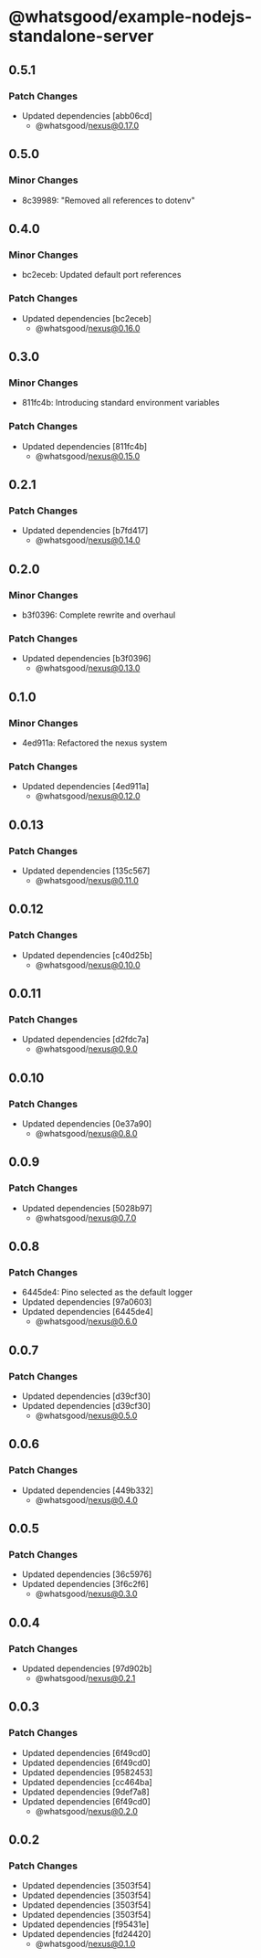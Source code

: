 # @whatsgood/example-nodejs-standalone-server

## 0.5.1

### Patch Changes

- Updated dependencies [abb06cd]
  - @whatsgood/nexus@0.17.0

## 0.5.0

### Minor Changes

- 8c39989: "Removed all references to dotenv"

## 0.4.0

### Minor Changes

- bc2eceb: Updated default port references

### Patch Changes

- Updated dependencies [bc2eceb]
  - @whatsgood/nexus@0.16.0

## 0.3.0

### Minor Changes

- 811fc4b: Introducing standard environment variables

### Patch Changes

- Updated dependencies [811fc4b]
  - @whatsgood/nexus@0.15.0

## 0.2.1

### Patch Changes

- Updated dependencies [b7fd417]
  - @whatsgood/nexus@0.14.0

## 0.2.0

### Minor Changes

- b3f0396: Complete rewrite and overhaul

### Patch Changes

- Updated dependencies [b3f0396]
  - @whatsgood/nexus@0.13.0

## 0.1.0

### Minor Changes

- 4ed911a: Refactored the nexus system

### Patch Changes

- Updated dependencies [4ed911a]
  - @whatsgood/nexus@0.12.0

## 0.0.13

### Patch Changes

- Updated dependencies [135c567]
  - @whatsgood/nexus@0.11.0

## 0.0.12

### Patch Changes

- Updated dependencies [c40d25b]
  - @whatsgood/nexus@0.10.0

## 0.0.11

### Patch Changes

- Updated dependencies [d2fdc7a]
  - @whatsgood/nexus@0.9.0

## 0.0.10

### Patch Changes

- Updated dependencies [0e37a90]
  - @whatsgood/nexus@0.8.0

## 0.0.9

### Patch Changes

- Updated dependencies [5028b97]
  - @whatsgood/nexus@0.7.0

## 0.0.8

### Patch Changes

- 6445de4: Pino selected as the default logger
- Updated dependencies [97a0603]
- Updated dependencies [6445de4]
  - @whatsgood/nexus@0.6.0

## 0.0.7

### Patch Changes

- Updated dependencies [d39cf30]
- Updated dependencies [d39cf30]
  - @whatsgood/nexus@0.5.0

## 0.0.6

### Patch Changes

- Updated dependencies [449b332]
  - @whatsgood/nexus@0.4.0

## 0.0.5

### Patch Changes

- Updated dependencies [36c5976]
- Updated dependencies [3f6c2f6]
  - @whatsgood/nexus@0.3.0

## 0.0.4

### Patch Changes

- Updated dependencies [97d902b]
  - @whatsgood/nexus@0.2.1

## 0.0.3

### Patch Changes

- Updated dependencies [6f49cd0]
- Updated dependencies [6f49cd0]
- Updated dependencies [9582453]
- Updated dependencies [cc464ba]
- Updated dependencies [9def7a8]
- Updated dependencies [6f49cd0]
  - @whatsgood/nexus@0.2.0

## 0.0.2

### Patch Changes

- Updated dependencies [3503f54]
- Updated dependencies [3503f54]
- Updated dependencies [3503f54]
- Updated dependencies [3503f54]
- Updated dependencies [f95431e]
- Updated dependencies [fd24420]
  - @whatsgood/nexus@0.1.0
